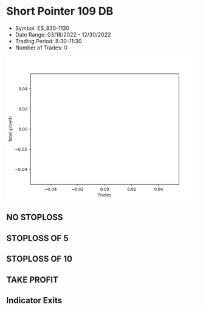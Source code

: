 # Short Pointer 109 DB 
- Symbol: ES_830-1130
- Date Range: 03/18/2022 - 12/30/2022
- Trading Period: 8:30-11:30
- Number of Trades: 0

![Plot](ShortPointer109DBES_830-1130.png)
## NO STOPLOSS














## STOPLOSS OF 5














## STOPLOSS OF 10














## TAKE PROFIT











## Indicator Exits


